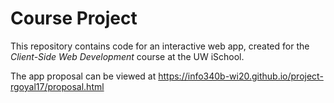 # Course Project

This repository contains code for an interactive web app, created for the _Client-Side Web Development_ course at the UW iSchool.

The app proposal can be viewed at <https://info340b-wi20.github.io/project-rgoyal17/proposal.html>
